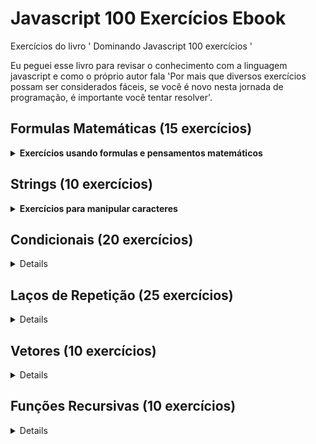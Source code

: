 # Javascript 100 Exercícios Ebook

Exercícios do livro ' Dominando Javascript 100 exercícios '

Eu peguei esse livro para revisar o conhecimento com a linguagem javascript e como o próprio autor fala 'Por mais que diversos exercícios possam ser considerados fáceis, se você é novo nesta jornada de programação, é importante você tentar resolver'.

## Formulas Matemáticas (15 exercícios)

<details>
<summary><strong>Exercícios usando formulas e pensamentos matemáticos</strong></summary><br/>
1. Escreva um programa que solicite ao usuário dois números e exiba a soma, subtração, multiplicação e divisão entre eles.

2. Escreva um programa que calcule a média aritmética de dois números.

3. Crie um programa que calcule e exiba a média aritmética de três notas informadas pelo usuário.

4. Escreva um programa que calcule a média geométrica entre três números informados pelo usuário.

5. Escreva um programa que calcule o IMC de um indivíduo, utilizando a fórmula IMC = peso/altura².

6. Crie um programa que calcule e exiba o perímetro de um círculo, solicitando o raio ao usuário.

7. Escreva um programa que calcule a área de um circulo a partir do raio, utilizando a fórmula A=πr².

8. Escreva um programa que calcule a equação de segundo grau (ax² + bx + c = 0) utilizando a fómula de bhaskara.

9. Escreva um programa que calcule o perímetro e a área de um retângulo, utilizando as fórmulas P = 2(l + c) e A = lc, onde L é largura e c é o comprimento.

10. Escreva um programa que calcule o perímetro e a área de um triângulo, utilizando as fórmulas P = a + b + c e A(b*h)/2, onde a, b e c são os lados do triângulo e h é a altura relativa ao lado b.

11. Escreva um programa que calcule a velocidade média de um objeto, utilizando a fórmula V = Δs/Δt, onde v é a velocidade média, Δs é a variação de espaço e Δt é a variação de tempo.

12. Escreva um programa que calcule a energia cinética de um objeto em movimento, utilizando a fórmula E= (mv²)/2, onde E é a energia cinética, m é a massa do objeto e v é a velocidade.

13. Escreva um programa que calcule o trabalho realizado por uma força que atua sobre um objeto, utilizando a fórmula T = F*d, onde T é o trabalho, F é força aplicada e d é a distância percorrida pelo objeto.

14. Escreva um programa que leia a posição x e y de dois pontos no plano cartesiano, e calcule a distância entre ambos.

15. Crie um programa que solicite ao usuário o valor de raio de um esfera e calcule e exiba o seu volume.
</details>

## Strings (10 exercícios)
<details>
<summary><strong>Exercícios para manipular caracteres</strong></summary><br/>
16. Crie um programa que leia duas palavras e as concatene exibindo a palavra resultante.

17. Faça um programa que receba um programa que receba uma palavra e exiba cada letra separadamente.

18. Crie um programa que receba um frase e substitua todas as letras "a" por "e".

19. Escreva um programa que receba um nome e verifique se o memo começa com letra "A".

20. Faça um programa que leia uma palavra e verifique se a mesma é palíndromo (se pode ser lida da mesma forma de trás para frente).

21. Crie um programa que leia duas palavras e verifique se a segunda palavra é um anagrama de primeira.

22. Escreva um programa que receba um nome completo e exiba somente o primeiro nome.

23. Faça um programa que receba um frase e exiba a quantidade de espaços em branco presentes na mesma.

24. Crie um programa que leia uma palavra e exiba a quantidade de vogais presentes na mesma.

25. Escreva um programa que receba um nome completo e exiba o sobrenome (último nome) primeiro.
</details>

## Condicionais (20 exercícios)

<details></details>

## Laços de Repetição (25 exercícios)

<details></details>

## Vetores (10 exercícios)

<details></details>

## Funções Recursivas (10 exercícios)

<details></details>
